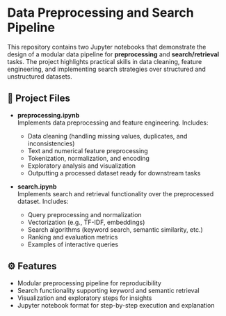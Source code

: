 # Data Preprocessing and Search Pipeline

This repository contains two Jupyter notebooks that demonstrate the design of a modular data pipeline for **preprocessing** and **search/retrieval** tasks. The project highlights practical skills in data cleaning, feature engineering, and implementing search strategies over structured and unstructured datasets.

## 📂 Project Files
- **preprocessing.ipynb**  
  Implements data preprocessing and feature engineering. Includes:
  - Data cleaning (handling missing values, duplicates, and inconsistencies)
  - Text and numerical feature preprocessing
  - Tokenization, normalization, and encoding
  - Exploratory analysis and visualization
  - Outputting a processed dataset ready for downstream tasks

- **search.ipynb**  
  Implements search and retrieval functionality over the preprocessed dataset. Includes:
  - Query preprocessing and normalization
  - Vectorization (e.g., TF-IDF, embeddings)
  - Search algorithms (keyword search, semantic similarity, etc.)
  - Ranking and evaluation metrics
  - Examples of interactive queries

## ⚙️ Features
- Modular preprocessing pipeline for reproducibility
- Search functionality supporting keyword and semantic retrieval
- Visualization and exploratory steps for insights
- Jupyter notebook format for step-by-step execution and explanation
